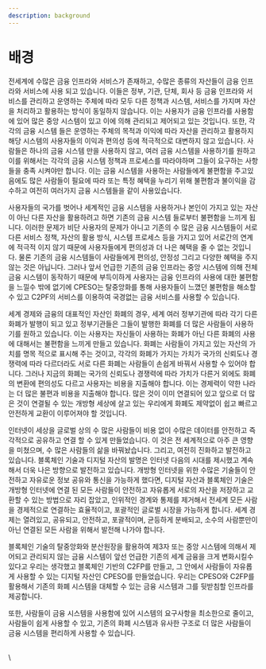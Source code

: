 ```yaml
---
description: background
---
```


# 배경

전세계에 수많은 금융 인프라와 서비스가 존재하고, 수많은 종류의 자산들이 금융 인프라와 서비스에 사용 되고 있습니다. 이들은 정부, 기관, 단체, 회사 등 금융 인프라와 서비스를 관리하고 운영하는 주체에 따라 모두 다른 정책과 시스템, 서비스를 가지며 자산을 처리하고 활용하는 방식이 동일하지 않습니다. 이는 사용자가 금융 인프라를 사용함에 있어 많은 중앙 시스템이 있고 이에 의해 관리되고 제어되고 있는 것입니다. 또한, 각각의 금융 시스템 들은 운영하는 주체의 목적과 이익에 따라 자산을 관리하고 활용하지 해당 시스템의 사용자들의 이익과 편의성 등에 적극적으로 대변하지 않고 있습니다. 사람들은 하나의 금융 시스템 만을 사용하지 않고, 여러 금융 시스템을 사용하기를 원하고 이를 위해서는 각각의 금융 시스템 정책과 프로세스를 따라야하며 그들이 요구하는 사항들을 충족 시켜야만 합니다. 이는 금융 시스템을 사용하는 사람들에게 불편함을 주고있음에도 많은 사람들이 필요에 따라 또는 특정 혜택을 누리기 위해 불편함과 불이익을 감수하고 여전히 여러가지 금융 시스템들을 같이 사용있습니다.&#x20;

사용자들의 국가를 벗어나 세계적인 금융 시스템을 사용하거나 본인이 가지고 있는 자산이 아닌 다른 자산을 활용하려고 하면 기존의 금융 시스템 들로부터 불편함을 느끼게 됩니다. 이러한 문제가 비단 사용자의 문제가 아니고 기존의 수 많은 금융 시스템들이 서로 다른 서비스 정책, 자산의 활용 방식, 시스템 프로세스 등을 가지고 있어 서로간의 연계에 적극적 이지 않기 때문에 사용자들에게 편의성과 더 나은 혜택을 줄 수 없는 것입니다. 물론 기존의 금융 시스템들이 사람들에게 편의성, 안정성 그리고 다양한 혜택을 주지 않는 것은 아닙니다. 그러나 앞서 언급한 기존의 금융 인프라는 중앙 시스템에 의해 전체 금융 시스템이 동작하기 때문에 부득이하게 사용자는 금융 인프라의 사용에 대한 불편함을 느낄수 밖에 없기에 CPESO는 탈중앙화를 통해 사용자들이 느꼈던 불편함을 해소할 수 있고 C2PF의 서비스를 이용하여 국경없는 금융 서비스를 사용할 수 있습니다.

세계 경제와 금융의 대표적인 자산인 화폐의 경우, 세계 여러 정부기관에 따라 각기 다른 화폐가 발행이 되고 있고 정부기관들은 그들이 발행한 화폐를 더 많은 사람들이 사용하기를 원하고 있습니다. 이는 사용자는 자신들이 사용하는 화폐가 아닌 다른 화폐의 사용에 대해서는 불편함을 느끼게 만들고 있습니다. 화폐는 사람들이 가지고 있는 자산의 가치를 명목 적으로 표시해 주는 것이고, 각각의 화폐가 가지는 가치가 국가의 신뢰도나 경쟁력에 따라 다르더라도 서로 다른 화폐는 사람들이 손쉽게 바꿔서 사용할 수 있어야 합니다. 그러나 지금의 화폐는 국가의 신뢰도나 경쟁력에 따라 가치가 다른거 외에도 화폐의 변환에 편의성도 다르고 사용자는 비용을 지출해야 합니다. 이는 경제력이 약한 나라는 더 많은 불편과 비용을 지출해야 합니다. 많은 것이 이미 연결되어 있고 앞으로 더 많은 것이 연결될 수 있는 개방형 세상에 살고 있는 우리에게 화폐도 제약없이 쉽고 빠르고 안전하게 교환이 이루어져야 할 것입니다.

인터넷이 세상을 글로벌 상의 수 많은 사람들이 비용 없이 수많은 데이터를 안전하고 즉각적으로 공유하고 연결 할 수 있게 만들었습니다. 이 것은 전 세계적으로 아주 큰 영향을 미쳤으며, 수 많은 사람들의 삶을 바꿔놨습니다. 그리고, 여전히 진화하고 발전하고 있습니다. 블록체인 기술과 디지털 자산의 발명은 인터넷 다음의 시대를 제시했고 계속해서 더욱 나은 방향으로 발전하고 있습니다. 개방형 인터넷을 위한 수많은 기술들이 안전하고 자유로운 정보 공유와 통신을 가능하게 했다면, 디지털 자산과 블록체인 기술은 개방형 인터넷에 연결 된 모든 사람들이 안전하고 자유롭게 서로의 자산을 저장하고 교환할 수 있는 방법으로 자리 잡았고, 인위적인 경계와 통제를 제거해서 전세계 모든 사람을 경제적으로 연결하는 효율적이고, 포괄적인 글로벌 시장을 가능하게 합니다. 세계 경제는 열려있고, 공유되고, 안전하고, 포괄적이며, 균등하게 분배되고, 소수의 사람뿐만이 아닌 연결된 모든 사람을 위해서 발전해 나가야 합니다.

블록체인 기술의 탈중앙화와 분산원장을 활용하여 제3자 또는 중앙 시스템에 의해서 제어되고 관리되지 않는 금융 시스템이 앞선 언급한 기존의 세계 금융을 크게 변화시킬수 있다고 우리는 생각했고 블록체인 기반의 C2FP를 만들고, 그 안에서 사람들이 자유롭게 사용할 수 있는 디지털 자산인 CPESO를 만들었습니다. 우리는 CPESO와 C2FP를 활용해서 기존의 화폐 시스템을 대체할 수 있는 금융 시스템과 그를 뒷받침할 인프라를 제공합니다.

또한, 사람들이 금융 시스템을 사용함에 있어 시스템의 요구사항을 최소한으로 줄이고, 사람들이 쉽게 사용할 수 있고, 기존의 화폐 시스템과 유사한 구조로 더 많은 사람들이 금융 시스템을 편리하게 사용할 수 있습니다.&#x20;

\
\
